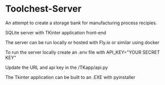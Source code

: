 # Toolchest-Server

An attempt to create a storage bank for manufacturing process recipies.

SQLite server with TKinter application front-end 

The server can be run locally or hosted with Fly.io or similar using docker

To run the server locally create an .env file with API_KEY="YOUR SECRET KEY"

Update the URL and api key in the /TKapp/api.py

The Tkinter application can be built to an .EXE with pyinstaller
